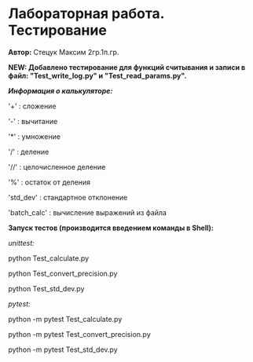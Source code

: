 # Лабораторная работа. Тестирование

__Автор:__ Стецук Максим 2гр.1п.гр.

__NEW: Добавлено тестирование для функций считывания и записи в файл: "Test_write_log.py" и "Test_read_params.py".__

*__Информация о калькуляторе:__*

'+' : сложение

'-' : вычитание

'*' : умножение

'/' : деление

'//' : целочисленное деление

'%' : остаток от деления

'std_dev' : стандартное отклонение

'batch_calc' : вычисление выражений из файла

__Запуск тестов (производится введением команды в Shell):__

*unittest:*

python Test_calculate.py

python Test_convert_precision.py

python Test_std_dev.py

*pytest:*

python -m pytest Test_calculate.py

python -m pytest Test_convert_precision.py

python -m pytest Test_std_dev.py